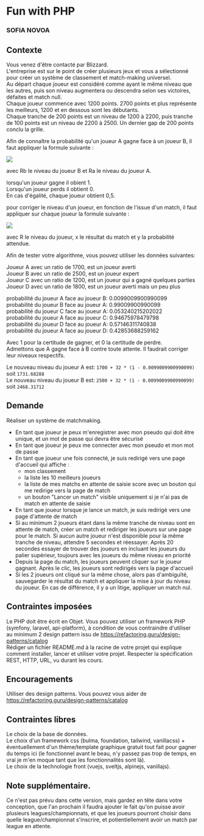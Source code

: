 Fun with PHP	
========
### SOFIA NOVOA
## Contexte

Vous venez d'être contacté par Blizzard.  
L'entreprise est sur le point de créer plusieurs jeux et vous a sélectionné pour créer un système de classement et match-making universel.  
Au départ chaque joueur est considéré comme ayant le même niveau que les autres, puis son niveau augmentera ou descendra selon ses victoires, défaites et match null.   
Chaque joueur commence avec 1200 points. 2700 points et plus représente les meilleurs, 1200 et en dessous sont les débutants.  
Chaque tranche de 200 points est un niveau de 1200 à 2200, puis tranche de 100 points est un niveau de 2200 à 2500. 
Un dernier gap de 200 points conclu la grille.

Afin de connaître la probabilité qu'un joueur A gagne face à un joueur B, il faut appliquer la formule suivante :

<img src="https://render.githubusercontent.com/render/math?math=1/1%2B10^{(Rb-Ra)/400}">

avec Rb le niveau du joueur B et Ra le niveau du joueur A.

lorsqu'un joueur gagne il obient 1.  
Lorsqu'un joueur perds il obtient 0.  
En cas d'égalité, chaque joueur obtient 0,5.  

pour corriger le niveau d'un joueur, en fonction de l'issue d'un match, il faut appliquer sur chaque joueur la formule suivante :

<img src="https://render.githubusercontent.com/render/math?math=R%2B32*(x-y)">

avec R le niveau du joueur, x le résultat du match et y la probabilité attendue.

Afin de tester votre algorithme, vous pouvez utiliser les données suivantes:

Joueur A avec un ratio de 1700, est un joueur averti  
Joueur B avec un ratio de 2500, est un joueur expert  
Joueur C avec un ratio de 1200, est un joueur qui a gagné quelques parties  
Joueur D avec un ratio de 1800, est un joueur averti mais un peu plus  

probabilité du joueur A face au joueur B: 0.0099009900990099  
probabilité du joueur B face au joueur A: 0.99009900990099  
probabilité du joueur C face au joueur A: 0.053240215202022  
probabilité du joueur A face au joueur C: 0.94675978479798  
probabilité du joueur D face au joueur A: 0.57146311740838  
probabilité du joueur A face au joueur D: 0.42853688259162  

Avec 1 pour la certitude de gagner, et 0 la certitude de perdre.  
Admettons que A gagne face à B contre toute attente. Il faudrait corriger leur niveaux respectifs.

Le nouveau niveau du joueur A est: `1700 + 32 * (1 - 0.0099009900990099)` soit `1731.68288`  
Le nouveau niveau du joueur B est: `2500 + 32 * (1 - 0.0099009900990099)` soit `2468.31712`  

## Demande

Réaliser un système de matchmaking.

* En tant que joueur je peux m'enregistrer avec mon pseudo qui doit être unique, et un mot de passe qui devra être sécurisé
* En tant que joueur je peux me connecter avec mon pseudo et mon mot de passe
* En tant que joueur une fois connecté, je suis redirigé vers une page d'accueil qui affiche :
  * mon classement
  * la liste les 10 meilleurs joueurs
  * la liste de mes matchs en attente de saisie score avec un bouton qui me redirige vers la page de match
  * un bouton "Lancer un match" visible uniquement si je n'ai pas de match en attente de saisie
* En tant que joueur lorsque je lance un match, je suis redirigé vers une page d'attente de match
* Si au minimum 2 joueurs étant dans la même tranche de niveau sont en attente de match, créer un match et rediriger les joueurs sur une page pour le match. Si aucun autre joueur n'est disponible pour la même tranche de niveau, attendre 5 secondes et réessayer. Après 20 secondes essayer de trouver des joueurs en incluant les joueurs du palier supérieur, toujours avec les joueurs du même niveau en priorité
* Depuis la page du match, les joueurs peuvent cliquer sur le joueur gagnant. Après le clic, les joueurs sont redirigés vers la page d'accueil
* Si les 2 joueurs ont cliqué sur la même chose, alors pas d'ambiguïté, sauvegarder le résultat du match et appliquer la mise à jour du niveau du joueur. En cas de différence, il y a un litige, appliquer un match nul.

## Contraintes imposées

Le PHP doit être écrit en Objet.
Vous pouvez utiliser un framework PHP (symfony, laravel, api-platform), à condition de vous contraindre d'utiliser au minimum 2 design pattern issu de https://refactoring.guru/design-patterns/catalog  
Rédiger un fichier README.md à la racine de votre projet qui explique comment installer, lancer et utiliser votre projet.
Respecter la spécification REST, HTTP, URL, vu durant les cours.

## Encouragements

Utiliser des design patterns. Vous pouvez vous aider de https://refactoring.guru/design-patterns/catalog

## Contraintes libres

Le choix de la base de données.  
Le choix d'un framework css (bulma, foundation, tailwind, vanillacss) + éventuellement d'un thème/template graphique gratuit tout fait pour gagner du temps ici (le fonctionnel avant le beau, n'y passez pas trop de temps, en vrai je m'en moque tant que les fonctionnalités sont là).  
Le choix de la technologie front (vuejs, sveltjs, alpinejs, vanillajs).

## Note supplémentaire.

Ce n'est pas prévu dans cette version, mais gardez en tête dans votre conception, que l'an prochain il faudra ajouter le fait qu'on puisse avoir plusieurs leagues/championnats, et que les joueurs pourront choisir dans quelle league/championnat s'inscrire, et potientiellement avoir un match par league en attente.

